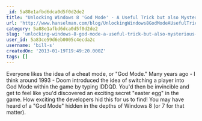 ```yaml
---
_id: 5a88e1afbd6dca0d5f0d2de2
title: "Unlocking Windows 8 'God Mode' - A Useful Trick but also Mysterious Nonsense"
url: 'http://www.hanselman.com/blog/UnlockingWindows8GodModeAUsefulTrickButAlsoMysteriousNonsense.aspx'
category: 5a88e1afbd6dca0d5f0d2de2
slug: 'unlocking-windows-8-god-mode-a-useful-trick-but-also-mysterious-nonsense'
user_id: 5a83ce59d6eb0005c4ecda2c
username: 'bill-s'
createdOn: '2013-01-19T19:49:20.000Z'
tags: []
---
```


Everyone likes the idea of a cheat mode, or "God Mode." Many years ago - I think around 1993 - Doom introduced the idea of switching a player into God Mode within the game by typing IDDQD. You'd then be invincible and get to feel like you'd discovered an exciting secret "easter egg" in the game. How exciting the developers hid this for us to find! You may have heard of a "God Mode" hidden in the depths of Windows 8 (or 7 for that matter).
